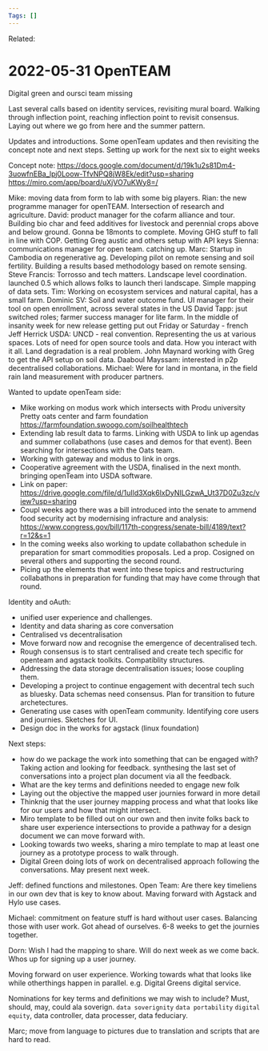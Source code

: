 ```yaml
---
Tags: []
---
```

Related: 
# 2022-05-31 OpenTEAM

Digital green and oursci team missing

Last several calls based on identity services, revisiting mural board. Walking through inflection point, reaching inflection point to revisit consensus. Laying out where we go from here and the summer pattern. 

Updates and introductions. Some openTeam updates and then revisiting the concept note and next steps. Setting up work for the next six to eight weeks

Concept note: https://docs.google.com/document/d/19k1u2s81Dm4-3uowfnEBa_lpj0Loow-TfvNPQ8jW8Ek/edit?usp=sharing
https://miro.com/app/board/uXjVO7uKWy8=/


Mike: moving data from form to lab with some big players. 
Rian: the new programme manager for openTEAM. Intersection of research and agriculture. 
David: product manager for the cofarm alliance and tour. Building bio char and feed additives for livestock and perennial crops above and below ground. Gonna be 18monts to complete. Moving GHG stuff to fall in line with COP. Getting Greg austic and others setup with API keys
Sienna: communications manager for open team. catching up. 
Marc: Startup in Cambodia on regenerative ag. Developing pilot on remote sensing and soil fertility. Building a results based methodology based on remote sensing. 
Steve Francis: Torrosso and tech matters. Landscape level coordination. launched 0.5 which allows folks to launch theri landscape. Simple mapping of data sets. 
Tim: Working on ecosystem services and natural capital, has a small farm. 
Dominic SV: Soil and water outcome fund. UI manager for their tool on open enrollment, across several states in the US
David Tapp: jsut switched roles; farmer success manager for lite farm. In the middle of insanity week for new release getting put out Friday or Saturday - french
Jeff Herrick USDA: UNCD - real convention. Representing the us at various spaces. Lots of need for open source tools and data. How you interact with it all. Land degradation is a real problem. John Maynard working with Greg to get the API setup on soil data. 
Daaboul Mayssam: interested in p2p decentralised collaborations. 
Michael: Were for land in montana, in the field rain land measurement with producer partners.


Wanted to update openTeam side:
- Mike working on modus work which intersects with Produ university Pretty oats center and farm foundation https://farmfoundation.swoogo.com/soilhealthtech
- Extending lab result data to farms. Linking with USDA to link up agendas and summer collabathons (use cases and demos for that event). Been searching for intersections with the Oats team. 
- Working with gateway and modus to link in orgs.
- Cooperative agreement with the USDA, finalised in the next month. bringing openTeam into USDA software.  
- Link on paper: https://drive.google.com/file/d/1uIld3Xqk6lxDyNILGzwA_Ut37D0Zu3zc/view?usp=sharing
- Coupl weeks ago there was a bill introduced into the senate to ammend food security act by modernising infracture and analysis: https://www.congress.gov/bill/117th-congress/senate-bill/4189/text?r=12&s=1
- In the coming weeks also working to update collabathon schedule in preparation for smart commodities proposals. Led a prop. Cosigned on several others and supporting the second round. 
- Picing up the elements that went into these topics and restructuring collabathons in preparation for funding that may have come through that round. 


Identity and oAuth: 
- unified user experience and challenges.
- Identity and data sharing as core conversation
- Centralised vs decentralisation
- Move forward now and recognise the emergence of decentralised tech.
- Rough consensus is to start centralised and create tech specific for openteam and agstack toolkits. Compatiblity structures. 
- Addressing the data storage decentralisation issues; loose coupling them. 
- Developing a project to continue engagement with decentral tech such as bluesky. Data schemas need consensus. Plan for transition to future archetectures.
- Generating use cases with openTeam community. Identifying core users and journies. Sketches for UI.
- Design doc in the works for agstack (linux foundation)

Next steps:
- how do we package the work into something that can be engaged with? Taking action and looking for feedback. synthesing the last set of conversations into a project plan document via all the feedback. 
- What are the key terms and definitions needed to engage new folk
- Laying out the objective the mapped user journies forward in more detail
- Thinknig that the user journey mapping process and what that looks like for our users and how that might intersect.
- Miro template to be filled out on our own and then invite folks back to share user experience intersections to provide a pathway for a design document we can move forward with.
- Looking towards two weeks, sharing a miro template to map at least one journey as a prototype process to walk through.
- Digital Green doing lots of work on decentralised approach following the conversations. May present next week. 

Jeff:  defined functions and milestones. 
Open Team: Are there key timeliens in our own dev that is key to know about. Maving forward with Agstack and Hylo use cases. 

Michael: commitment on feature stuff is hard without user cases. Balancing those with user work. Got ahead of ourselves. 6-8 weeks to get the journies together. 

Dorn: Wish I had the mapping to share. Will do next week as we come back. Whos up for signing up a user journey. 

Moving forward on user experience. Working towards what that looks like while otherthings happen in parallel. e.g. Digital Greens digital service. 

Nominations for key terms and definitions we may wish to include?
Must, should, may, could ala soverign. `data soverignity` `data portability` `digital equity`, data controller, data processer, data feduciary. 

Marc; move from language to pictures due to translation and scripts that are hard to read. 